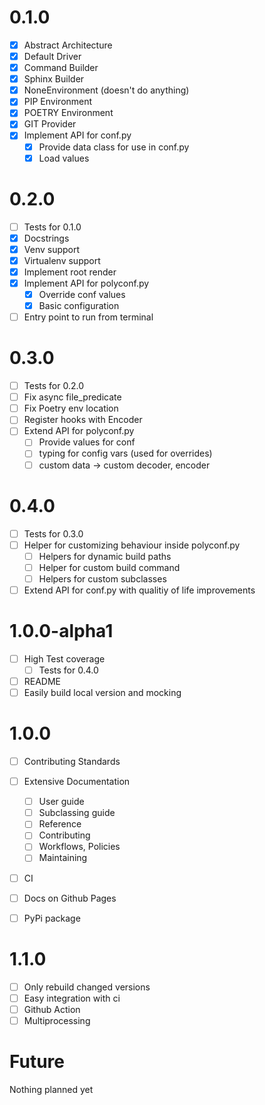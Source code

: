 # 0.1.0

- [x] Abstract Architecture
- [x] Default Driver
- [x] Command Builder
- [x] Sphinx Builder
- [x] NoneEnvironment (doesn't do anything)
- [x] PIP Environment
- [x] POETRY Environment
- [x] GIT Provider
- [x] Implement API for conf.py
  - [x] Provide data class for use in conf.py
  - [x] Load values

# 0.2.0

- [ ] Tests for 0.1.0
- [x] Docstrings
- [x] Venv support
- [x] Virtualenv support
- [x] Implement root render
- [x] Implement API for polyconf.py
  - [x] Override conf values
  - [x] Basic configuration
- [ ] Entry point to run from terminal

# 0.3.0

- [ ] Tests for 0.2.0
- [ ] Fix async file_predicate
- [ ] Fix Poetry env location
- [ ] Register hooks with Encoder
- [ ] Extend API for polyconf.py
  - [ ] Provide values for conf
  - [ ] typing for config vars (used for overrides)
  - [ ] custom data -> custom decoder, encoder

# 0.4.0

- [ ] Tests for 0.3.0
- [ ] Helper for customizing behaviour inside polyconf.py
  - [ ] Helpers for dynamic build paths
  - [ ] Helper for custom build command
  - [ ] Helpers for custom subclasses
- [ ] Extend API for conf.py with qualitiy of life improvements

# 1.0.0-alpha1

- [ ] High Test coverage
  - [ ] Tests for 0.4.0
- [ ] README
- [ ] Easily build local version and mocking

# 1.0.0

- [ ] Contributing Standards
- [ ] Extensive Documentation
  - [ ] User guide
  - [ ] Subclassing guide
  - [ ] Reference
  - [ ] Contributing
  - [ ] Workflows, Policies
  - [ ] Maintaining
- [ ] CI
- [ ] Docs on Github Pages

- [ ] PyPi package

# 1.1.0

- [ ] Only rebuild changed versions
- [ ] Easy integration with ci
- [ ] Github Action
- [ ] Multiprocessing

# Future

Nothing planned yet

